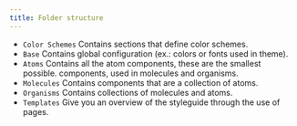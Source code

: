 ```yaml
---
title: Folder structure
---
```


- `Color Schemes` Contains sections that define color schemes.
- `Base` Contains global configuration (ex.: colors or fonts used in theme).
- `Atoms` Contains all the atom components, these are the smallest possible.
components, used in molecules and organisms.
- `Molecules` Contains components that are a collection of atoms.
- `Organisms` Contains collections of molecules and atoms.
- `Templates` Give you an overview of the styleguide through the use of pages.

